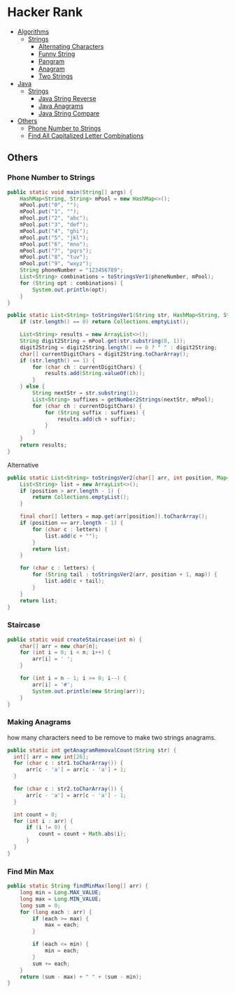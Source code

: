 Hacker Rank
===========

* [Algorithms](#algorithms)
  * [Strings](#strings)
    * [Alternating Characters](#alternating-characters)
    * [Funny String](#funny-string)
    * [Pangram](#pangram)
    * [Anagram](#anagram)
    * [Two Strings](#two-strings)
* [Java](#java)
  * [Strings](#strings)
    * [Java String Reverse](#java-string-reverse)
    * [Java Anagrams](#java-anagrams)
    * [Java String Compare](#java-string-compare)
* [Others](#others)
  * [Phone Number to Strings](#phone-number-to-strings)
  * [Find All Capitalized Letter Combinations](#find-all-capitalized-letter-combinations)



## Others
### Phone Number to Strings
```java
public static void main(String[] args) {
    HashMap<String, String> mPool = new HashMap<>();
    mPool.put("0", "");
    mPool.put("1", "");
    mPool.put("2", "abc");
    mPool.put("3", "def");
    mPool.put("4", "ghi");
    mPool.put("5", "jkl");
    mPool.put("6", "mno");
    mPool.put("7", "pqrs");
    mPool.put("8", "tuv");
    mPool.put("9", "wxyz");
    String phoneNumber = "123456789";
    List<String> combinations = toStringsVer1(phoneNumber, mPool);
    for (String opt : combinations) {
        System.out.println(opt);
    }
}

public static List<String> toStringsVer1(String str, HashMap<String, String> mPool) {
    if (str.length() == 0) return Collections.emptyList();

    List<String> results = new ArrayList<>();
    String digit2String = mPool.get(str.substring(0, 1));
    digit2String = digit2String.length() == 0 ? " " : digit2String;
    char[] currentDigitChars = digit2String.toCharArray();
    if (str.length() == 1) {
        for (char ch : currentDigitChars) {
            results.add(String.valueOf(ch));
        }
    } else {
        String nextStr = str.substring(1);
        List<String> suffixes = getNumber2Strings(nextStr, mPool);
        for (char ch : currentDigitChars) {
            for (String suffix : suffixes) {
                results.add(ch + suffix);
            }
        }
    }
    return results;
}
```

Alternative
```java
public static List<String> toStringsVer2(char[] arr, int position, Map<Character, String> map) {
    List<String> list = new ArrayList<>();
    if (position > arr.length - 1) {
        return Collections.emptyList();
    }

    final char[] letters = map.get(arr[position]).toCharArray();
    if (position == arr.length - 1) {
        for (char c : letters) {
            list.add(c + "");
        }
        return list;
    }

    for (char c : letters) {
        for (String tail : toStringsVer2(arr, position + 1, map)) {
            list.add(c + tail);
        }
    }
    return list;
}
```



### Staircase
```java
public static void createStaircase(int n) {
    char[] arr = new char[n];
    for (int i = 0; i < n; i++) {
        arr[i] = ' ';
    }

    for (int i = n - 1; i >= 0; i--) {
        arr[i] = '#';
        System.out.println(new String(arr));
    }
}
```



### Making Anagrams
how many characters need to be remove to make two strings anagrams.
```java
public static int getAnagramRemovalCount(String str) {
  int[] arr = new int[26];
  for (char c : str1.toCharArray()) {
      arr[c - 'a'] = arr[c - 'a'] + 1;
  }

  for (char c : str2.toCharArray()) {
      arr[c - 'a'] = arr[c - 'a'] - 1;
  }

  int count = 0;
  for (int i : arr) {
      if (i != 0) {
          count = count + Math.abs(i);
      }
  }
}
```



### Find Min Max
```java
public static String findMinMax(long[] arr) {
    long min = Long.MAX_VALUE;
    long max = Long.MIN_VALUE;
    long sum = 0;
    for (long each : arr) {
        if (each >= max) {
            max = each;
        }

        if (each <= min) {
            min = each;
        }
        sum += each;
    }
    return (sum - max) + " " + (sum - min);
}
```
